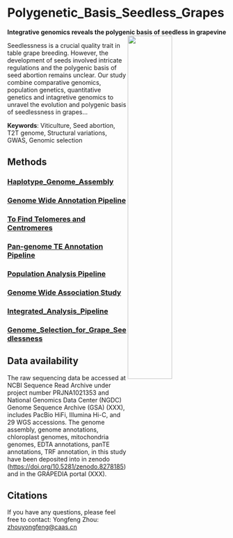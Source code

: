 Polygenetic_Basis_Seedless_Grapes
====================
**Integrative genomics reveals the polygenic basis of seedless in grapevine**  <img src="https://github.com/zhouyflab/Polygenetic_Basis_Seedless_Grapes/blob/main/grape.profile.jpg" align="right" width="45%">

Seedlessness is a crucial quality trait in table grape breeding. However, the development of seeds involved intricate regulations and the polygenic basis of seed abortion remains unclear. Our study combine comparative genomics, population genetics, quantitative genetics and intagretive genomics to unravel the evolution and polygenic basis of seedlessness in grapes...

**Keywords**: Viticulture, Seed abortion, T2T genome, Structural variations, GWAS, Genomic selection

## Methods
### [Haplotype_Genome_Assembly](https://github.com/Immortal2333/Haplotype_Genome_Assembly) 
### [Genome Wide Annotation Pipeline](https://github.com/unavailable-2374/Genome-Wide-Annotation-Pipeline) 
### [To Find Telomeres and Centromeres](https://github.com/Immortal2333/Telomeres_and_Centromeres)
### [Pan-genome TE Annotation Pipeline](https://github.com/unavailable-2374/TE_Detective-Annotation)
### [Population Analysis Pipeline](https://github.com/Immortal2333/Population_Analysis_Pipeline) 
### [Genome Wide Association Study](https://github.com/Immortal2333/Genome_Wide_Association_Study)
### [Integrated_Analysis_Pipeline](https://github.com/Immortal2333/Integrated_Analysis_Pipeline)
### [Genome_Selection_for_Grape_Seedlessness](https://github.com/Immortal2333/Genome_Selection_for_Grape_Seedlessness) 

## Data availability
The raw sequencing data be accessed at NCBI Sequence Read Archive under project number PRJNA1021353 and National Genomics Data Center (NGDC) Genome Sequence Archive (GSA) (XXX), includes PacBio HiFi, Illumina Hi-C, and 29 WGS accessions. The genome assembly, genome annotations, chloroplast genomes, mitochondria genomes, EDTA annotations, panTE annotations, TRF annotation,  in this study have been deposited into in zenodo (https://doi.org/10.5281/zenodo.8278185) and in the GRAPEDIA portal (XXX).

## Citations

If you have any questions, please feel free to contact: Yongfeng Zhou: zhouyongfeng@caas.cn
